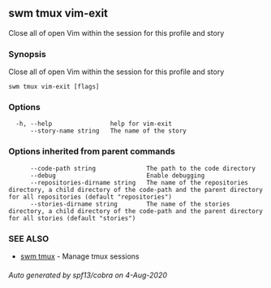 ## swm tmux vim-exit

Close all of open Vim within the session for this profile and story

### Synopsis

Close all of open Vim within the session for this profile and story

```
swm tmux vim-exit [flags]
```

### Options

```
  -h, --help                help for vim-exit
      --story-name string   The name of the story
```

### Options inherited from parent commands

```
      --code-path string              The path to the code directory
      --debug                         Enable debugging
      --repositories-dirname string   The name of the repositories directory, a child directory of the code-path and the parent directory for all repositories (default "repositories")
      --stories-dirname string        The name of the stories directory, a child directory of the code-path and the parent directory for all stories (default "stories")
```

### SEE ALSO

* [swm tmux](swm_tmux.md)	 - Manage tmux sessions

###### Auto generated by spf13/cobra on 4-Aug-2020
